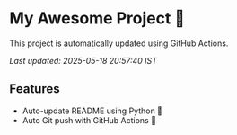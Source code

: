 # My Awesome Project 🚀

This project is automatically updated using GitHub Actions.

_Last updated: 2025-05-18 20:57:40 IST_

## Features
- Auto-update README using Python 🐍
- Auto Git push with GitHub Actions 🤖
